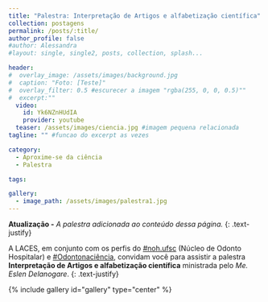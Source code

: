 ```yaml
---
title: "Palestra: Interpretação de Artigos e alfabetização científica"
collection: postagens
permalink: /posts/:title/
author_profile: false
#author: Alessandra
#layout: single, single2, posts, collection, splash...

header:
#  overlay_image: /assets/images/background.jpg
#  caption: "Foto: [Teste]"
#  overlay_filter: 0.5 #escurecer a imagem "rgba(255, 0, 0, 0.5)""
#  excerpt:""
  video:
    id: Yk6NZnHUdIA
    provider: youtube
  teaser: /assets/images/ciencia.jpg #imagem pequena relacionada
tagline: "" #funcao do excerpt as vezes

category:
  - Aproxime-se da ciência
  - Palestra

tags:

gallery:
  - image_path: /assets/images/palestra1.jpg
---
```

**Atualização -** *A palestra adicionada ao conteúdo dessa página.*
{: .text-justify}

A LACES, em conjunto com os perfis do <a href="https://www.instagram.com/noh.ufsc/">#noh.ufsc</a> (Núcleo de Odonto Hospitalar) e <a href="https://www.instagram.com/odontonaciencia/">#Odontonaciência</a>, convidam você para assistir a palestra **Interpretação de Artigos e alfabetização científica** ministrada pelo *Me. Eslen Delanogare*.
{: .text-justify}


{% include gallery id="gallery" type="center" %}
